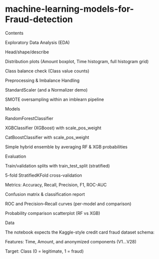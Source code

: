 # machine-learning-models-for-Fraud-detection
Contents

Exploratory Data Analysis (EDA)

Head/shape/describe

Distribution plots (Amount boxplot, Time histogram, full histogram grid)

Class balance check (Class value counts)

Preprocessing & Imbalance Handling

StandardScaler (and a Normalizer demo)

SMOTE oversampling within an imblearn pipeline

Models

RandomForestClassifier

XGBClassifier (XGBoost) with scale_pos_weight

CatBoostClassifier with scale_pos_weight

Simple hybrid ensemble by averaging RF & XGB probabilities

Evaluation

Train/validation splits with train_test_split (stratified)

5-fold StratifiedKFold cross-validation

Metrics: Accuracy, Recall, Precision, F1, ROC-AUC

Confusion matrix & classification report

ROC and Precision–Recall curves (per-model and comparison)

Probability comparison scatterplot (RF vs XGB)

Data

The notebook expects the Kaggle-style credit card fraud dataset schema:

Features: Time, Amount, and anonymized components (V1…V28)

Target: Class (0 = legitimate, 1 = fraud)

